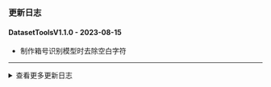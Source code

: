 ### 更新日志

#### DatasetToolsV1.1.0 - 2023-08-15
* 制作箱号识别模型时去除空白字符
---
<details onclose>
<summary>查看更多更新日志</summary>


#### DatasetToolsV1.0.9 - 2023-03-13
* 更新集装箱箱型判断的规则
---

#### DatasetToolsV1.0.8 - 2023-03-13
* 更新获取版本号方法
---

#### dataset_toolsV1.0.7 - 2023-01-29
* 支持创建文本检测数据集

#### dataset_toolsV1.0.6 - 2023-01-29
* 支持制作VOC数据集
---
</details>